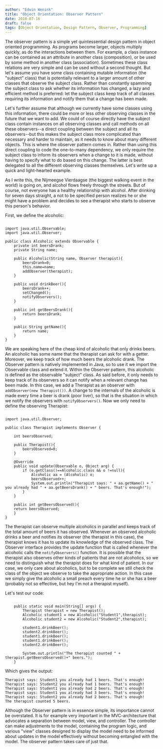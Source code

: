 ```yaml
---
author: "Edwin Wenink"
title: "Object Orientation: Observer Pattern"
date: 2018-07-16
draft: false
tags: [Object Orientation, Design Pattern, Observer, Programming]
---
```


The observer pattern is a simple yet quintessential design pattern in object oriented programming. As programs become larger, objects multiply quickly, as do the interactions between them. For example, a class instance can be contained as an attribute in another class (composition), or be used by some method in another class (association). Sometimes these class relations are very simple and can be used without a second thought. But let's assume you have some class containing mutable information (the "subject" class) that is potentially relevant to a larger amount of other classes that observe the subject class.
Rather than constantly spamming the subject class to ask whether its information has changed, a lazy and efficient method is preferred: let the subject class keep track of all classes requiring its information and notify them that a change has been made.

Let's further assume that although we currently have some classes using this information, there could be more or less other observing classes in the future that we want to add. We could of course directly have the subject class contain instances on all observing classes and call methods on all these observers--a direct coupling between the subject and all its observers--but this makes the subject class more complicated than necessary and harder to maintain, as it needs to know about many different objects. This is where the observer pattern comes in. Rather than using this direct coupling to code the one-to-many dependency, we only require the subject class to inform its observers when a change to it is made, without having to specify what to do based on this change. The latter is best delegated to all the different observing classes themselves. Let's write up a quick and light-hearted example.

As I write this, the Nijmeegse Vierdaagse (the biggest walking event in the world) is going on, and alcohol flows freely through the streets. But of course, not everyone has a healthy relationship with alcohol. After drinking for seven days straight, a not to be specified person realizes he or she might have a problem and decides to see a therapist who starts to observe this person's behavior. 

First, we define the alcoholic:

```[Java]

import java.util.Observable;
import java.util.Observer;

public class Alcoholic extends Observable {
    private int beersDrank;
    private String name;
    
    public Alcoholic(String name, Observer therapist){
        beersDrank=0;
        this.name=name;
        addObserver(therapist);
    }
    
    public void drinkBeer(){
        beersDrank++;
        setChanged();
        notifyObservers();
    }
    
    public int getBeersDrank(){
        return beersDrank;
    }
    
    public String getName(){
        return name;
    }
}
```

We are speaking here of the cheap kind of alcoholic that only drinks beers. An alcoholic has some name that the therapist can ask for with a getter. Moreover, we keep track of how much beers the alcoholic drank. The Observer pattern is natively implemented in Java, so to use it we import the Observable class and extend it. Within the Observer pattern, this alcoholic is defined as the observable "subject" class. As said before, it only needs to keep track of its observers so it can notify when a relevant change has been made. In this case, we add a Therapist as an observer with `addObserver(new Therapist())`. A change to the internals of the alcoholic is made every time a beer is drank (poor liver), so that is the situation in which we notify the observers with `notifyObservers()`. Now we only need to define the observing Therapist:

```[Java]

import java.util.Observer;

public class Therapist implements Observer {

    int beersObserved;
    
    public Therapist(){
        beersObserved=0;
    }
    
    @Override
    public void update(Observable o, Object arg) {
        if (o.getClass()==Alcoholic.class && o !=null){
            Alcoholic aa = (Alcoholic) o;
            beersObserved++;
            System.out.println("Therapist says: " + aa.getName() + " you already had " + aa.getBeersDrank() + " beers. That's enough!");
        }
    }

    public int getBeersObserved(){
	return beersObserved;
    }
}
```

The therapist can observe multiple alcoholics in parallel and keeps track of the total amount of beers it has observed. Whenever an observed alcoholic drinks a beer and notifies its observer (the therapist in this case), the therapist knows it has to update its knowledge of the observed class. The Observer interface provides the update function that is called whenever the alcoholic calls the `notifyObservers()` function. It is possible that the therapist also observes other kinds of patients that are not alcoholics, so we need to distinguish what the therapist does for what kind of patient. In our case, we only care about alcoholics, but to be complete we still check the class of the object we observe to take the appropriate action. In this case we simply give the alcoholic a small preach every time he or she has a beer (probably not so effective, but hey I'm not a therapist myself). 

Let's test our code:

```[Java]

    public static void main(String[] args) {
        Therapist therapist = new Therapist();
        Alcoholic student1 = new Alcoholic("Student1",therapist);
        Alcoholic student2 = new Alcoholic("Student2",therapist);
        
        student1.drinkBeer();
        student2.drinkBeer();
        student1.drinkBeer();
        student1.drinkBeer();
        student2.drinkBeer();
        
        System.out.println("The therapist counted " + therapist.getBeersObserved()+" beers.");
    }
```

Which gives the output:

```
Therapist says: Student1 you already had 1 beers. That's enough!
Therapist says: Student2 you already had 1 beers. That's enough!
Therapist says: Student1 you already had 2 beers. That's enough!
Therapist says: Student1 you already had 3 beers. That's enough!
Therapist says: Student2 you already had 2 beers. That's enough!
The therapist counted 5 beers.
```

Although the Observer pattern is in essence simple, its importance cannot be overstated. It is for example very important in the MVC-architecture that advocates a separation between model, view, and controller. The controller can make adjustments to the model, containing the program logic, and various "view" classes designed to display the model need to be informed about updates in the model effectively without becoming entangled with the model. The observer pattern takes care of just that.


